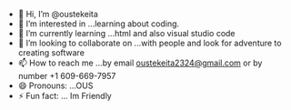 - 👋 Hi, I’m @oustekeita
- 👀 I’m interested in ...learning about coding.
- 🌱 I’m currently learning ...html and also visual studio code 
- 💞️ I’m looking to collaborate on ...with people and look for adventure to creating software
- 📫 How to reach me ...by email oustekeita2324@gmail.com or by number +1 609-669-7957
- 😄 Pronouns: ...OUS
- ⚡ Fun fact: ... Im Friendly

<!---
oustekeita2324/oustekeita2324 is a ✨ special ✨ repository because its `README.md` (this file) appears on your GitHub profile.
You can click the Preview link to take a look at your changes.
--->
